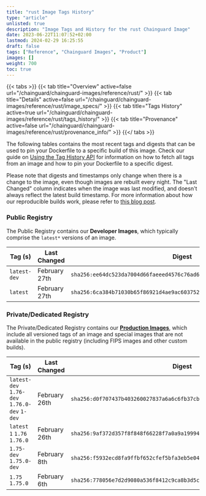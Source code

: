 ```yaml
---
title: "rust Image Tags History"
type: "article"
unlisted: true
description: "Image Tags and History for the rust Chainguard Image"
date: 2023-06-22T11:07:52+02:00
lastmod: 2024-02-29 16:25:55
draft: false
tags: ["Reference", "Chainguard Images", "Product"]
images: []
weight: 700
toc: true
---
```


{{< tabs >}}
{{< tab title="Overview" active=false url="/chainguard/chainguard-images/reference/rust/" >}}
{{< tab title="Details" active=false url="/chainguard/chainguard-images/reference/rust/image_specs/" >}}
{{< tab title="Tags History" active=true url="/chainguard/chainguard-images/reference/rust/tags_history/" >}}
{{< tab title="Provenance" active=false url="/chainguard/chainguard-images/reference/rust/provenance_info/" >}}
{{</ tabs >}}

The following tables contains the most recent tags and digests that can be used to pin your Dockerfile to a specific build of this image. Check our guide on [Using the Tag History API](/chainguard/chainguard-images/using-the-tag-history-api/) for information on how to fetch all tags from an image and how to pin your Dockerfile to a specific digest.

Please note that digests and timestamps only change when there is a change to the image, even though images are rebuilt every night. The "Last Changed" column indicates when the image was last modified, and doesn't always reflect the latest build timestamp. For more information about how our reproducible builds work, please refer to [this blog post](https://www.chainguard.dev/unchained/reproducing-chainguards-reproducible-image-builds).

### Public Registry
The Public Registry contains our **Developer Images**, which typically comprise the `latest*` versions of an image.

| Tag (s)       | Last Changed  | Digest                                                                    |
|---------------|---------------|---------------------------------------------------------------------------|
|  `latest-dev` | February 27th | `sha256:ee64dc523da7004d66faeeed4576c76ad614f381867c624d592cf55570891783` |
|  `latest`     | February 27th | `sha256:6ca384b71030b65f86921d4ae9ac60375251a5f00b76357de80f96ba42a54620` |


### Private/Dedicated Registry
The Private/Dedicated Registry contains our **[Production Images](https://www.chainguard.dev/chainguard-images)**, which include all versioned tags of an image and special images that are not available in the public registry (including FIPS images and other custom builds).

| Tag (s)                                       | Last Changed  | Digest                                                                    |
|-----------------------------------------------|---------------|---------------------------------------------------------------------------|
|  `latest-dev` `1.76-dev` `1.76.0-dev` `1-dev` | February 26th | `sha256:d0f707437b403260027837a6a6c6fb37cb8c22092275b0d6141d156f6ea9f929` |
|  `latest` `1` `1.76` `1.76.0`                 | February 26th | `sha256:9af372d357f8f848f66228f7a0a9a19994e130bca9212915cc0af4adc43db51c` |
|  `1.75-dev` `1.75.0-dev`                      | February 8th  | `sha256:f5932ecd8fa9ffbf652cfef5bfa3eb5e04da3fe97d0ca92e56eacc53febb2926` |
|  `1.75` `1.75.0`                              | February 6th  | `sha256:778056e7d2d9080a536f8412c9ca8b3d5cba2dcd791e814d2f02cf0121d6bd16` |

